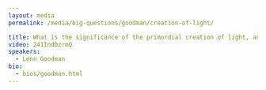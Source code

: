 ```yaml
---
layout: media
permalink: /media/big-questions/goodman/creation-of-light/

title: What is the significance of the primordial creation of light, and God's judgment of light?
video: 241IndDzrmQ
speakers:
  - Lenn Goodman
bio:
  - bios/goodman.html
---
```

